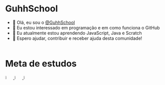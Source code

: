 <h1>GuhhSchool</h1>

- 👋 Olá, eu sou o [@GuhhSchool](https://github.com/GuhhSchool)
- 👀 Eu estou interessado em programação e em como funciona o GitHub
- 🌱 Eu atualmente estou aprendendo JavaScript, Java e Scratch
- 💞️ Espero ajudar, contribuir e receber ajuda desta comunidade! </br> </br>

# Meta de estudos
<html>
  <a href="https://developer.mozilla.org/pt-BR/docs/Web/JavaScript" target="_blank"> 
    <img src="https://cdn.icon-icons.com/icons2/2415/PNG/512/javascript_original_logo_icon_146455.png" width="5%" alt="Ícone Javascript"/> 
  </a>
  
  <a href="https://developer.mozilla.org/pt-BR/docs/Web/HTML" target="_blank">
    <img src="https://cdn.icon-icons.com/icons2/2107/PNG/512/file_type_html_icon_130541.png" width="5%" alt="Ícone Html5"/> 
  </a>
  
  <a href="https://developer.mozilla.org/pt-BR/docs/Web/CSS" target="_blank">
    <img src="https://cdn.icon-icons.com/icons2/2107/PNG/512/file_type_css_icon_130661.png" width="5%" alt="Ícone Css3"/>
  </a>
</html>
